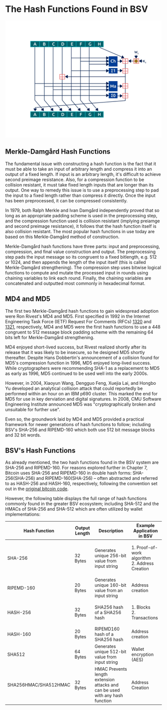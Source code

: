 # The Hash Functions Found in BSV

![](../.gitbook/assets/BSVA-HashFunctions_Ch1L4_DA1.gif)

## Merkle-Damgård Hash Functions

The fundamental issue with constructing a hash function is the fact that it must be able to take an input of arbitrary length and compress it into an output of a fixed length. If input is an arbitrary length, it's difficult to achieve second preimage resistance. Also, for a compression function to be collision resistant, it must take fixed length inputs that are longer than its output. One way to remedy this issue is to use a preprocessing step to pad the input to a fixed length rather than compress it directly. Once the input has been preprocessed, it can be compressed consistently.

In 1979, both Ralph Merkle and Ivan Damgård independently proved that so long as an appropriate padding scheme is used in the preprocessing step, and the compression function used is collision resistant (implying preiamge and second preimage resistance), it follows that the hash function itself is also collision resistant. The most popular hash functions in use today are based on this Merkle-Damgård method of construction.

Merkle-Damgård hash functions have three parts: input and preprocessing, compression, and final value construction and output. The preprocessing step pads the input message so its congruent to a fixed bitlength, e.g. 512 or 1024, and then appends the length of the input itself (this is called Merkle-Damgård strengthening). The compression step uses bitwise logical functions to compute and mutate the processed input in rounds using chaining variables to link each round. Finally, the chaining variables are concatenated and outputted most commonly in hexadecimal format.

## MD4 and MD5

The first two Merkle-Damgård hash functions to gain widespread adoption were Ron Rivest's MD4 and MD5. First specified in 1992 in the Internet Engineering Task Force (IETF) Request For Comments (RFCs) [1320](https://datatracker.ietf.org/doc/rfc1320/) and [1321](https://datatracker.ietf.org/doc/rfc1321/), respectively, MD4 and MD5 were the first hash functions to use a 448 congruent to 512 message block padding scheme with the remaining 64 bits left for Merkle-Damgård strengthening.

MD4 enjoyed short-lived success, but Rivest realized shortly after its release that it was likely to be insecure, so he designed MD5 shortly thereafter. Despite Hans Dobbertin's announcement of a collision found for MD5's compression function in 1996, MD5 enjoyed long-lived success. While cryptographers were recommending SHA-1 as a replacement to MD5 as early as 1996, MD5 continued to be used well into the early 2000s.

However, in 2004, Xiaoyun Wang, Dengguo Feng, Xuejia Lai, and Hongbo Yu developed an analytical collision attack that could reportedly be performed within an hour on an IBM p690 cluster. This marked the end for MD5 for use in key derviation and digital signatures. In 2008, CMU Software Engineering Institute announced MD5 was "cryptographically broken and unsuitable for further use".

Even so, the groundwork laid by MD4 and MD5 provided a practical framework for newer generations of hash functions to follow; including BSV's SHA-256 and RIPEMD-160 which both use 512 bit message blocks and 32 bit words.

## BSV's Hash Functions

As already mentioned, the two hash functions found in the BSV system are SHA-256 and RIPEMD-160. For reasons explored further in Chapter 7, Bitcoin uses SHA-256 and RIPEMD-160 in double hash forms: SHA-256(SHA-256) and RIPEMD-160(SHA-256) – often abstracted and referred to as HASH-256 and HASH-160, respectively, following the convention set out in the [original bitcoin code](https://github.com/trottier/original-bitcoin).

However, the following table displays the full range of hash functions commonly found in the greater BSV ecosystem; including SHA-512 and the HMACs of SHA-256 and SHA-512 which are often utilized by wallet implementations:\
&#x20;

| Hash Function         | Output Length | Description                                                                   | Example Application in BSV                               |
| --------------------- | ------------- | ----------------------------------------------------------------------------- | -------------------------------------------------------- |
| SHA-256               | 32 Bytes      | Generates unique 256-bit value from input string                              | <p>1. Proof-of-work algorithm<br>2. Address Creation</p> |
| RIPEMD-160            | 20 Bytes      | Generates unique 160-bit value from an input string                           | Address creation                                         |
| HASH-256              | 32 Bytes      | SHA256 hash of a SHA256 hash                                                  | <p>1. Blocks<br>2. Transactions</p>                      |
| HASH-160              | 20 Bytes      | RIPEMD160 hash of a SHA256 hash                                               | Address creation                                         |
| SHA512                | 64 Bytes      | Generates unique 512-bit value from input string                              | Wallet encryption (AES)                                  |
| SHA256HMAC/SHA512HMAC | 32 Bytes      | HMAC Prevents length extension attacks and can be used with any hash function | Address Creation                                         |

&#x20;

